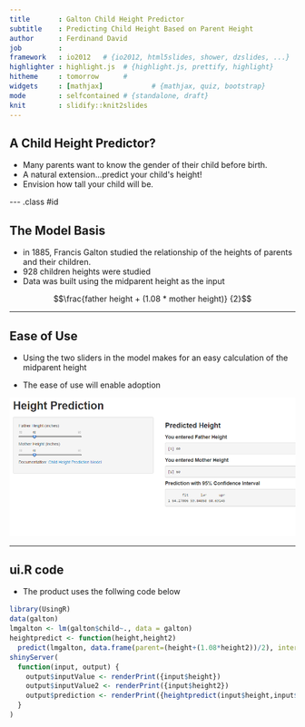 ```yaml
---
title       : Galton Child Height Predictor
subtitle    : Predicting Child Height Based on Parent Height
author      : Ferdinand David
job         : 
framework   : io2012   # {io2012, html5slides, shower, dzslides, ...}
highlighter : highlight.js  # {highlight.js, prettify, highlight}
hitheme     : tomorrow      # 
widgets     : [mathjax]            # {mathjax, quiz, bootstrap}
mode        : selfcontained # {standalone, draft}
knit        : slidify::knit2slides
---
```


## A Child Height Predictor?

- Many parents want to know the gender of their child before birth.
- A natural extension...predict your child's height!
- Envision how tall your child will be.

--- .class #id 

## The Model Basis
- in 1885, Francis Galton studied the relationship of the heights of parents and their children.
- 928 children heights were studied
- Data was built using the midparent height as the input

$$\frac{father height + (1.08 * mother height)} {2}$$

---
## Ease of Use
- Using the two sliders in the model makes for an easy calculation of the midparent height

- The ease of use will enable adoption

![width](Capture.png)

---

##  ui.R code
- The product uses the follwing code below


```r
library(UsingR)
data(galton)
lmgalton <- lm(galton$child~., data = galton)
heightpredict <- function(height,height2) 
  predict(lmgalton, data.frame(parent=(height+(1.08*height2))/2), interval = "predict")
shinyServer(
  function(input, output) {
    output$inputValue <- renderPrint({input$height})
    output$inputValue2 <- renderPrint({input$height2})
    output$prediction <- renderPrint({heightpredict(input$height,input$height2)})
  }
)  
```

